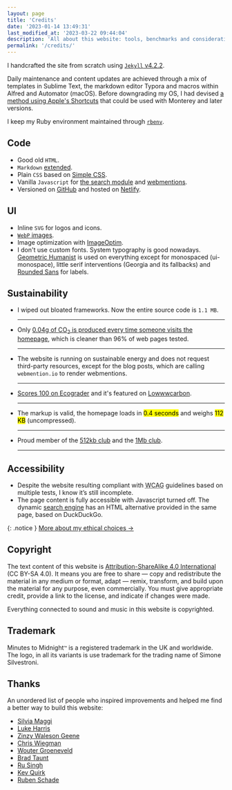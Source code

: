 ```yaml
---
layout: page
title: 'Credits'
date: '2023-01-14 13:49:31'
last_modified_at: '2023-03-22 09:44:04'
description: 'All about this website: tools, benchmarks and considerations about its structure. A note about copyright and a thank you to people that inspired me.'
permalink: '/credits/'
---
```

I handcrafted the site from scratch using [`Jekyll` v4.2.2](https://jekyllrb.com/).

Daily maintenance and content updates are achieved through a mix of templates in Sublime Text, the markdown editor Typora and macros within Alfred and Automator (macOS). Before downgrading my OS, I had devised [a method using Apple's Shortcuts](https://simonesilvestroni.com/blog/automation-for-my-blog-publishing-workflow/) that could be used with Monterey and later versions.

I keep my Ruby environment maintained through [`rbenv`](https://github.com/rbenv/rbenv).

## Code

- Good old `HTML`.
- `Markdown` [extended](https://www.markdownguide.org/extended-syntax/).
- Plain `CSS` based on [Simple CSS](https://simplecss.org).
- Vanilla `Javascript` for [the search module](https://github.com/daviddarnes/jekyll-search-js) and [webmentions](https://github.com/fluffy-critter/webmention).
- Versioned on [GitHub](https://github.com/simonesilvestroni/m2m-website) and hosted on [Netlify](https://www.netlify.com).

## UI

- Inline `SVG` for logos and icons.
- [`WebP` images](https://simonesilvestroni.com/blog/implementing-webp-images-in-jekyll/).
- Image optimization with [ImageOptim](https://imageoptim.com).
- I don't use custom fonts. System typography is good nowadays. [Geometric Humanist](https://github.com/system-fonts/modern-font-stacks#geometric-humanist) is used on everything except for monospaced (ui-monospace), little serif interventions (Georgia and its fallbacks) and [Rounded Sans](https://github.com/system-fonts/modern-font-stacks#rounded-sans) for labels.

## Sustainability

- I wiped out bloated frameworks. Now the entire source code is `1.1 MB`.
  <hr>
- Only [0.04g of CO<sub>2</sub> is produced every time someone visits the homepage](https://www.websitecarbon.com/website/minutestomidnight-co-uk/), which is cleaner than 96% of web pages tested. 
  <hr>
- The website is running on sustainable energy and does not request third-party resources, except for the blog posts, which are calling `webmention.io` to render webmentions. 
  <hr>
- [Scores 100 on Ecograder](https://ecograder.com/report/CYFdKg62wGIsfEWJoa8uLAIE) and it's featured on [Lowwwcarbon](https://lowwwcarbon.com/showcase/).
  <hr>
- The markup is valid, the homepage loads in <mark>0.4 seconds</mark> and weighs <mark>112 KB</mark> (uncompressed). 
  <hr>
- Proud member of the [512kb club](https://512kb.club "Member of the 512kb Orange Team") and the [1Mb club](https://1mb.club/).
  <hr>

## Accessibility

- Despite the website resulting compliant with <abbr title="Web Content Accessibility Guidelines">WCAG</abbr> guidelines based on multiple tests, I know it’s still incomplete.
- The page content is fully accessible with Javascript turned off. The dynamic [search engine](/search/) has an HTML alternative provided in the same page, based on DuckDuckGo.

{: .notice }
[More about my ethical choices&nbsp;→](/manifesto/)

## Copyright

The text content of this website is [Attribution-ShareAlike 4.0 International](https://creativecommons.org/licenses/by-sa/4.0/) (CC BY-SA 4.0). It means you are free to share — copy and redistribute the material in any medium or format, adapt — remix, transform, and build upon the material for any purpose, even commercially. You must give appropriate credit, provide a link to the license, and indicate if changes were made.

Everything connected to sound and music in this website is copyrighted.

## Trademark

Minutes to Midnight<small>&trade;</small> is a registered trademark in the UK and worldwide. The logo, in all its variants is use trademark for the trading name of Simone Silvestroni.

## Thanks

An unordered list of people who inspired improvements and helped me find a better way to build this website:

- [Silvia Maggi](https://silviamaggidesign.com)
- [Luke Harris](https://www.lkhrs.com)
- [Zinzy Waleson Geene](https://zinzy.website)
- [Chris Wiegman](https://chriswiegman.com)
- [Wouter Groeneveld](https://brainbaking.com)
- [Brad Taunt](https://bt.ht)
- [Ru Singh](https://rusingh.com)
- [Kev Quirk](https://kevquirk.com)
- [Ruben Schade](https://rubenerd.com/)